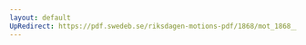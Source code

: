 ```yaml
---
layout: default
UpRedirect: https://pdf.swedeb.se/riksdagen-motions-pdf/1868/mot_1868__ak__00094.pdf
---
```

